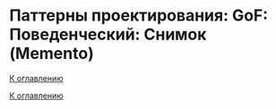 # Паттерны проектирования: GoF: Поведенческий: Снимок (Memento)

<!--
https://refactoring.guru/ru/design-patterns/catalog
-->

[К оглавлению](../../../README.md)



[К оглавлению](../../../README.md)
